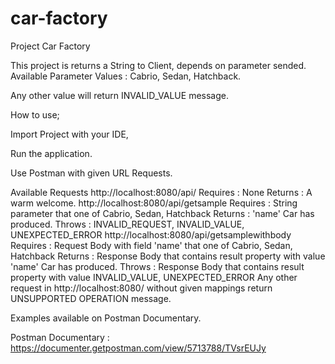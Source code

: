 # car-factory
 Project Car Factory

This project is returns a String to Client, depends on parameter sended.
Available Parameter Values : Cabrio, Sedan, Hatchback.

Any other value will return INVALID_VALUE message.

How to use;

Import Project with your IDE,

Run the application.

Use Postman with given URL Requests.

Available Requests
 http://localhost:8080/api/
  Requires : None
  Returns  : A warm welcome.
 http://localhost:8080/api/getsample
  Requires : String parameter that one of Cabrio, Sedan, Hatchback
  Returns  : 'name' Car has produced.
  Throws   : INVALID_REQUEST, INVALID_VALUE, UNEXPECTED_ERROR
 http://localhost:8080/api/getsamplewithbody
  Requires : Request Body with field 'name' that one of Cabrio, Sedan, Hatchback
  Returns  : Response Body that contains result property with value 'name' Car has produced.
  Throws   : Response Body that contains result property with value INVALID_VALUE, UNEXPECTED_ERROR
Any other request in http://localhost:8080/ without given mappings return UNSUPPORTED OPERATION message.

Examples available on Postman Documentary.

Postman Documentary : https://documenter.getpostman.com/view/5713788/TVsrEUJy
